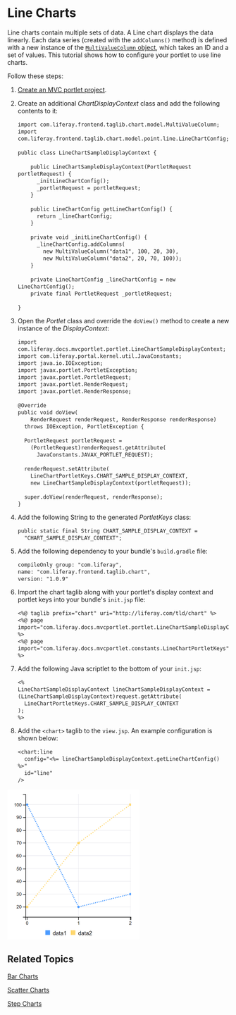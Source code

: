 # Line Charts [](id=line-charts)

Line charts contain multiple sets of data. A Line chart displays the data 
linearly. Each data series (created with the `addColumns()` method) is defined 
with a new instance of the 
[`MultiValueColumn` object](@app-ref@/foundation/latest/javadocs/com/liferay/frontend/taglib/chart/model/MultiValueColumn.html), 
which takes an ID and a set of values. This tutorial shows how to configure your 
portlet to use line charts. 

Follow these steps:

1.  [Create an MVC portlet project](/develop/reference/-/knowledge_base/7-1/using-the-mvc-portlet-template).

2.  Create an additional *ChartDisplayContext* class and add the following 
    contents to it:

        import com.liferay.frontend.taglib.chart.model.MultiValueColumn;
        import com.liferay.frontend.taglib.chart.model.point.line.LineChartConfig;

        public class LineChartSampleDisplayContext {

            public LineChartSampleDisplayContext(PortletRequest portletRequest) {
              _initLineChartConfig();
              _portletRequest = portletRequest;
            }

            public LineChartConfig getLineChartConfig() {
              return _lineChartConfig;
            }

            private void _initLineChartConfig() {
              _lineChartConfig.addColumns(
                new MultiValueColumn("data1", 100, 20, 30),
                new MultiValueColumn("data2", 20, 70, 100));
            }

            private LineChartConfig _lineChartConfig = new LineChartConfig();
            private final PortletRequest _portletRequest;

        }

3.  Open the *Portlet* class and override the `doView()` method to create a new 
    instance of the *DisplayContext*:

        import com.liferay.docs.mvcportlet.portlet.LineChartSampleDisplayContext;
        import com.liferay.portal.kernel.util.JavaConstants;
        import java.io.IOException;
        import javax.portlet.PortletException;
        import javax.portlet.PortletRequest;
        import javax.portlet.RenderRequest;
        import javax.portlet.RenderResponse;

        @Override
        public void doView(
            RenderRequest renderRequest, RenderResponse renderResponse)
          throws IOException, PortletException {

          PortletRequest portletRequest =
            (PortletRequest)renderRequest.getAttribute(
              JavaConstants.JAVAX_PORTLET_REQUEST);

          renderRequest.setAttribute(
            LineChartPortletKeys.CHART_SAMPLE_DISPLAY_CONTEXT,
            new LineChartSampleDisplayContext(portletRequest));

          super.doView(renderRequest, renderResponse);
        }

4.  Add the following String to the generated *PortletKeys* class:

        public static final String CHART_SAMPLE_DISPLAY_CONTEXT =
          "CHART_SAMPLE_DISPLAY_CONTEXT";

5.  Add the following dependency to your bundle's `build.gradle` file:

        compileOnly group: "com.liferay",
        name: "com.liferay.frontend.taglib.chart",
        version: "1.0.9"

6.  Import the chart taglib along with your portlet's display context and 
    portlet keys into your bundle's `init.jsp` file:

        <%@ taglib prefix="chart" uri="http://liferay.com/tld/chart" %>
        <%@ page import="com.liferay.docs.mvcportlet.portlet.LineChartSampleDisplayContext" %>
        <%@ page import="com.liferay.docs.mvcportlet.constants.LineChartPortletKeys" %>

7.  Add the following Java scriptlet to the bottom of your `init.jsp`:

        <%
        LineChartSampleDisplayContext lineChartSampleDisplayContext =
        (LineChartSampleDisplayContext)request.getAttribute(
          LineChartPortletKeys.CHART_SAMPLE_DISPLAY_CONTEXT
        );
        %>

8.  Add the `<chart>` taglib to the `view.jsp`. An example configuration is 
    shown below:

        <chart:line
          config="<%= lineChartSampleDisplayContext.getLineChartConfig() %>"
          id="line"
        />

![Figure 1: A Line chart displays the data linearly.](../../../images/chart-taglib-line.png)

## Related Topics [](id=related-topics)

[Bar Charts](/develop/tutorials/-/knowledge_base/7-1/bar-charts)

[Scatter Charts](/develop/tutorials/-/knowledge_base/7-1/scatter-charts)

[Step Charts](/develop/tutorials/-/knowledge_base/7-1/step-charts)
